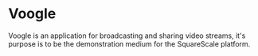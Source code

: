 # Voogle

Voogle is an application for broadcasting and sharing video streams, it's purpose is to be the demonstration medium for the SquareScale platform.
